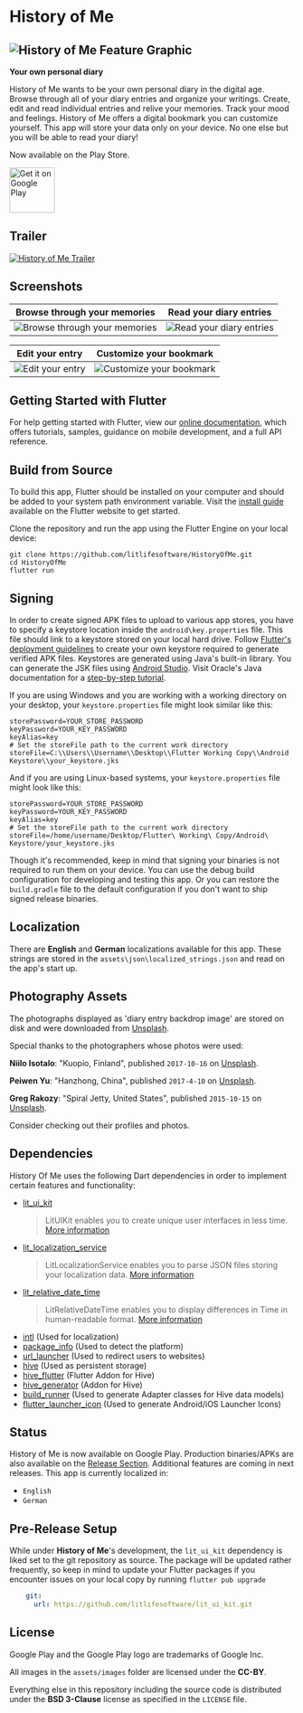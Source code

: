 # History of Me

## ![History of Me Feature Graphic](assets/misc/Google_Playstore_Promo_Image_2.png "History of Me Feature Graphic")

**Your own personal diary**

History of Me wants to be your own personal diary in the digital age. Browse through all of your diary entries and organize your writings. Create, edit and read individual entries and relive your memories. Track your mood and feelings. History of Me offers a digital bookmark you can customize yourself. This app will store your data only on your device. No one else but you will be able to read your diary!

Now available on the Play Store.

<a href='https://play.google.com/store/apps/details?id=com.litlifesoftware.historyofme'><img alt='Get it on Google Play' src='https://play.google.com/intl/en_us/badges/images/generic/en_badge_web_generic.png' height='80px'/></a>

## Trailer

[![History of Me Trailer](https://i.ytimg.com/an_webp/58lSSH4YNj0/mqdefault_6s.webp?du=3000&sqp=CIKN6IYG&rs=AOn4CLB0tBQLxPK3MK-qgc30dVq5NhKDJA)](https://www.youtube.com/watch?v=58lSSH4YNj0)

## Screenshots

| Browse through your memories                                                                               | Read your diary entries                                                                          |
| ---------------------------------------------------------------------------------------------------------- | ------------------------------------------------------------------------------------------------ |
| ![Browse through your memories](assets/misc/History_Of_Me_Screenshot_1.png "Browse through your memories") | ![Read your diary entries](assets/misc/History_Of_Me_Screenshot_2.png "Read your diary entries") |

| Edit your entry                                                                  | Customize your bookmark                                                                          |
| -------------------------------------------------------------------------------- | ------------------------------------------------------------------------------------------------ |
| ![Edit your entry](assets/misc/History_Of_Me_Screenshot_5.png "Edit your entry") | ![Customize your bookmark](assets/misc/History_Of_Me_Screenshot_4.png "Customize your bookmark") |

## Getting Started with Flutter

For help getting started with Flutter, view our
[online documentation](https://flutter.dev/docs), which offers tutorials,
samples, guidance on mobile development, and a full API reference.

## Build from Source

To build this app, Flutter should be installed on your computer and should be added to your system path environment variable. Visit the [install guide](https://flutter.io/docs/get-started/install) available on the Flutter website to get started.

Clone the repository and run the app using the Flutter Engine on your local device:

```
git clone https://github.com/litlifesoftware/HistoryOfMe.git
cd HistoryOfMe
flutter run
```

## Signing

In order to create signed APK files to upload to various app stores, you have to specify a keystore location inside the `android\key.properties` file. This file should link to a keystore stored on your local hard drive. Follow [Flutter's deployment guidelines](https://flutter.dev/docs/deployment/android#create-a-keystore) to create your own keystore required to generate verified APK files. Keystores are generated using Java's built-in library. You can generate the JSK files using [Android Studio](https://developer.android.com/studio/publish/app-signing#generate-key). Visit Oracle's Java documentation for a [step-by-step tutorial](https://docs.oracle.com/cd/E19509-01/820-3503/ggfen/index.html).

If you are using Windows and you are working with a working directory on your desktop, your `keystore.properties` file might look similar like this:

```properties
storePassword=YOUR_STORE_PASSWORD
keyPassword=YOUR_KEY_PASSWORD
keyAlias=key
# Set the storeFile path to the current work directory
storeFile=C:\\Users\\Username\\Desktop\\Flutter Working Copy\\Android Keystore\\your_keystore.jks
```

And if you are using Linux-based systems, your `keystore.properties` file might look like this:
```properties
storePassword=YOUR_STORE_PASSWORD
keyPassword=YOUR_KEY_PASSWORD
keyAlias=key
# Set the storeFile path to the current work directory
storeFile=/home/username/Desktop/Flutter\ Working\ Copy/Android\ Keystore/your_keystore.jks
```

Though it's recommended, keep in mind that signing your binaries is not required to run them on your device. You can use the debug build configuration for developing and testing this app. Or you can restore the `build.gradle` file to the default configuration if you don't want to ship signed release binaries.

## Localization

There are **English** and **German** localizations available for this app. These strings are stored in the `assets\json\localized_strings.json` and read on the app's start up.

## Photography Assets

The photographs displayed as 'diary entry backdrop image' are stored on disk and were downloaded from [Unsplash](https://www.unsplash.com/).

Special thanks to the photographers whose photos were used:

**Niilo Isotalo**: "Kuopio, Finland", published `2017-10-16` on [Unsplash](https://unsplash.com/photos/-BZc9Ee1qo0).

**Peiwen Yu**: "Hanzhong, China", published `2017-4-10` on [Unsplash](https://unsplash.com/photos/Etpd8Le6b8E).

**Greg Rakozy**: "Spiral Jetty, United States", published `2015-10-15` on [Unsplash](https://unsplash.com/photos/oMpAz-DN-9I).

Consider checking out their profiles and photos.

## Dependencies

History Of Me uses the following Dart dependencies in order to implement certain
features and functionality:

- [lit_ui_kit](https://pub.dev/packages/lit_ui_kit)
  > LitUIKit enables you to create unique user interfaces in less time. [More information](https://www.github.com/litlifesoftware/lit_ui_kit)
- [lit_localization_service](https://pub.dev/packages/lit_localization_service)
  > LitLocalizationService enables you to parse JSON files storing your localization data. [More information](https://www.github.com/litlifesoftware/lit_localization_service)
- [lit_relative_date_time](https://pub.dev/packages/lit_relative_date_time)
  > LitRelativeDateTime enables you to display differences in Time in human-readable format. [More information](https://www.github.com/litlifesoftware/lit_relative_date_time)
- [intl](https://pub.dev/packages/intl) (Used for localization)
- [package_info](https://pub.dev/packages/package_info) (Used to detect the platform)
- [url_launcher](https://pub.dev/packages/url_launcher) (Used to
  redirect users to websites)
- [hive](https://pub.dev/packages/hive) (Used as persistent storage)
- [hive_flutter](https://pub.dev/packages/hive_flutter) (Flutter Addon for Hive)
- [hive_generator](https://pub.dev/packages/hive_generator) (Addon for Hive)
- [build_runner](https://pub.dev/packages/build_runner) (Used to generate Adapter classes for Hive data models)
- [flutter_launcher_icon](https://pub.dev/packages/flutter_launcher_icons) (Used to generate Android/iOS Launcher Icons)

## Status

History of Me is now available on Google Play. Production binaries/APKs are also available on the [Release Section](https://github.com/litlifesoftware/HistoryOfMe/releases). Additional features are coming in next releases.
This app is currently localized in:
- `English`
- `German`

## Pre-Release Setup

While under **History of Me**'s development, the `lit_ui_kit` dependency is liked set to the git repository as source. The package will be updated rather frequently, so keep in mind to update your Flutter packages if you encounter issues on your local copy by running `flutter pub upgrade`

```yaml
    git: 
      url: https://github.com/litlifesoftware/lit_ui_kit.git
```

## License

Google Play and the Google Play logo are trademarks of Google Inc.

All images in the `assets/images` folder are licensed under the **CC-BY**.

Everything else in this repository including the source code is distributed under the
**BSD 3-Clause** license as specified in the `LICENSE` file.